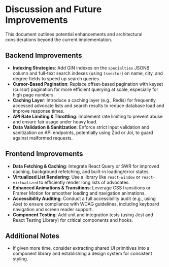 # Discussion and Future Improvements

This document outlines potential enhancements and architectural considerations beyond the current implementation.

## Backend Improvements
- **Indexing Strategies**: Add GIN indexes on the `specialties` JSONB column and full-text search indexes (using `tsvector`) on name, city, and degree fields to speed up search queries.
- **Cursor-Based Pagination**: Replace offset-based pagination with keyset (cursor) pagination for more efficient querying at scale, especially for high page numbers.
- **Caching Layer**: Introduce a caching layer (e.g., Redis) for frequently accessed advocate lists and search results to reduce database load and improve response times.
- **API Rate Limiting & Throttling**: Implement rate limiting to prevent abuse and ensure fair usage under heavy load.
- **Data Validation & Sanitization**: Enforce strict input validation and sanitization on API endpoints, potentially using Zod or Joi, to guard against malformed requests.

## Frontend Improvements
- **Data Fetching & Caching**: Integrate React Query or SWR for improved caching, background refetching, and built-in loading/error states.
- **Virtualized List Rendering**: Use a library like `react-window` or `react-virtualized` to efficiently render long lists of advocates.
- **Enhanced Animations & Transitions**: Leverage CSS transitions or Framer Motion for smoother loading and navigation animations.
- **Accessibility Auditing**: Conduct a full accessibility audit (e.g., using Axe) to ensure compliance with WCAG guidelines, including keyboard navigation and screen reader support.
- **Component Testing**: Add unit and integration tests (using Jest and React Testing Library) for critical components and hooks.

## Additional Notes
- If given more time, consider extracting shared UI primitives into a component library and establishing a design system for consistent styling.
